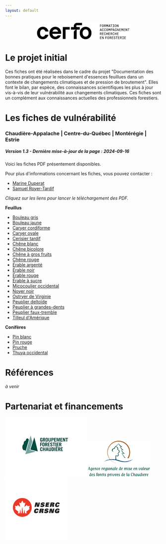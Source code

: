 ```yaml
---
layout: default
---
```


<div style="text-align: center;">
<img src="./CERFO-logo-horizontal-descripteur-noir.png" alt="Logo de l'entreprise" style="max-width: 300px;">
</div>


# Le projet initial
Ces fiches ont été réalisées dans le cadre du projet "Documentation des bonnes pratiques pour le reboisement d'essences feuillues dans un contexte de changements climatiques et de pression de broutement".
Elles font le bilan, par espèce, des connaissances scientifiques les plus à jour vis-à-vis de leur vulnérabilité aux changements climatiques. 
Ces fiches sont un complément aux connaissances actuelles des professionnels forestiers. 

# Les fiches de vulnérabilité
### Chaudière-Appalache | Centre-du-Québec | Montérégie | Estrie
##### *Version 1.3 - Dernière mise-à-jour de la page : 2024-09-16* 

Voici les fiches PDF présentement disponibles.


Pour plus d'informations concernant les fiches, vous pouvez contacter :
* [Marine Duperat](mailto:mduperat@cerfo.qc.ca)
* [Samuel Royer-Tardif](mailto:sroyertardif@cerfo.qc.ca)


*Cliquez sur les liens pour lancer le téléchargement des PDF.*



**Feuillus**
* [Bouleau gris](./BOG_v1.3.pdf)  
* [Bouleau jaune](./BOJ_vf1.3.pdf)  
* [Caryer cordiforme](./CAC_vf1.3.pdf)  
* [Caryer ovale](./CAF_v1.3.pdf)  
* [Cerisier tardif](./CET_vf1.3.pdf)  
* [Chêne blanc](./CHB_v1.3.pdf)  
* [Chêne bicolore](./CHE_vf1.3.pdf)  
* [Chêne à gros fruits](./CHG_vf1.3.pdf)  
* [Chêne rouge](./CHR_vf1.3.pdf)  
* [Érable argenté](./ERA_vf1.3.pdf)
* [Érable noir](./ERN_v1.3.pdf)
* [Érable rouge](./ERR_vf1.3.pdf)
* [Érable à sucre](./ERS_vf1.3.pdf)
* [Micocoulier occidental](./CEO_v1.3.pdf)  
* [Noyer noir](./NON_vf1.3.pdf)
* [Ostryer de Virginie](./OSV_v1.3.pdf)
* [Peuplier deltoïde](./PED_v1.3.pdf)
* [Peuplier à grandes-dents](./PEG_vf1.3.pdf)
* [Peuplier faux-tremble](./PET_v1.3.pdf)
* [Tilleul d'Amérique](./TIL_vf1.3.pdf)  


**Conifères**
* [Pin blanc](./PIB_v1.3.pdf)
* [Pin rouge](./PIR_v1.3.pdf)
* [Pruche](./PRU_vf1.3.pdf)
* [Thuya occidental](./THO_v1.3.pdf)


# Références 

*à venir* 



# Partenariat et financements
 <img src="./logo_GFchaudieres.jpg" alt="Logo groupement forestier" style="max-width: 300px;">
 <img src="./Agence_FPC-GRAND.png" alt="Logo Agence" style="max-width: 200px;">
 <img src="./crsng.png" alt="Logo Agence" style="max-width: 200px;">


<head>
<!-- Google tag (gtag.js) -->
<script async src="https://www.googletagmanager.com/gtag/js?id=G-G7KFNSSTS6"></script>
<script>
  window.dataLayer = window.dataLayer || [];
  function gtag(){dataLayer.push(arguments);}
  gtag('js', new Date());

  gtag('config', 'G-G7KFNSSTS6');
</script>
</head>

